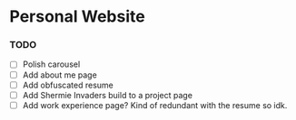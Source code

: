 # Personal Website

### TODO

- [ ] Polish carousel
- [ ] Add about me page
- [ ] Add obfuscated resume
- [ ] Add Shermie Invaders build to a project page
- [ ] Add work experience page? Kind of redundant with the resume so idk.
